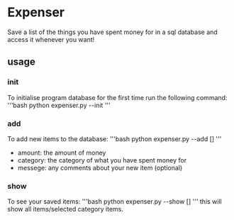 # Expenser

Save a list of the things you have spent money for in a sql database and access it whenever you want!

## usage


### init
To initialise program database for the first time run the following command:
'''bash
python expenser.py --init
'''

### add
To add new items to the database:
'''bash
python expenser.py --add <amount> <category> [<messege>]
'''
- amount: the amount of money 
- category: the category of what you have spent money for
- messege: any comments about your new item (optional)

### show
To see your saved items:
'''bash
python expenser.py --show [<category>]
'''
this will show all items/selected category items.